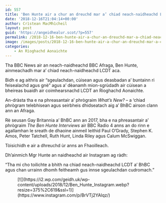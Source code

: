 ```yaml
---
id: 557
title: 'Ben Hunte air a chur an dreuchd mar a’ chiad neach-naidheachd LCDT a’ BhBC'
date: '2018-12-16T21:04:14+00:00'
author: Crìstean MacMhìcheil
layout: post
guid: 'https://angeidhealur.scot/?p=557'
permalink: /2018-12-16-ben-hunte-air-a-chur-an-dreuchd-mar-a-chiad-neach-naidheachd-lcdt-a-bhbc/
image: /images/posts/2018-12-16-ben-hunte-air-a-chur-an-dreuchd-mar-a-chiad-neach-naidheachd-lcdt-a-bhbc.webp
categories:
    - An Rìoghachd Aonaichte
---
```


Tha BBC News air an neach-naidheachd BBC Afraga, Ben Hunte, ainmeachadh mar a’ chiad neach-naidheachd LCDT aca.

Bidh e ag aithris air “sgeulachdan, cùisean agus deasbadan a’ buntainn ri feisealachd agus gnè” agus a’ dèanamh mion-sgrùdadh air cùisean a bheireas buaidh air coimhearsnachd LCDT an Rìoghachd Aonaichte.

An-dràsta tha e na phreasantair a’ phrògraim *What’s New?* – a ‘chiad phrògram telebhisean agus seirbheis dhidseatach aig a’ BhBC airson clann ann an Afraga.

Rè seusan Gay Britannia a’ BhBC ann an 2017, bha e na phreasantair a’ phrògraim *The Ben Hunte Interviews* air BBC Radio 4 anns an do rinn e agallamhan le sreath de dhaoine ainmeil leithid Paul O’Grady, Stephen K. Amos, Peter Tatchell, Ruth Hunt, Linda Riley agus Calum McSwiggan.

Tòisichidh e air a dhreuchd ùr anns an Fhaoilleach.

Dh’ainmich Mgr Hunte an naidheachd air Instagram ag ràdh:

“Tha mi cho toilichte a bhith na chiad neach-naidheachd LCDT a’ BhBC agus chan urrainn dhomh feitheamh gus innse sgeulachdan cudromach.”

<div class="wp-block-image"><figure class="aligncenter is-resized">[![](https://i2.wp.com/geidh.uk/wp-content/uploads/2018/12/Ben_Hunte_Instagram.webp?resize=375%2C619&ssl=1)](https://www.instagram.com/p/BrVTj2YAlqz/)</figure></div>

